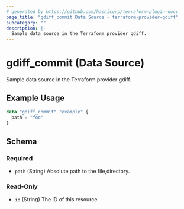 ```yaml
---
# generated by https://github.com/hashicorp/terraform-plugin-docs
page_title: "gdiff_commit Data Source - terraform-provider-gdiff"
subcategory: ""
description: |-
  Sample data source in the Terraform provider gdiff.
---
```


# gdiff_commit (Data Source)

Sample data source in the Terraform provider gdiff.

## Example Usage

```terraform
data "gdiff_commit" "example" {
  path = "foo"
}
```

<!-- schema generated by tfplugindocs -->
## Schema

### Required

- `path` (String) Absolute path to the file,directory.

### Read-Only

- `id` (String) The ID of this resource.


